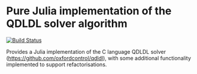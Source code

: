 # Pure Julia implementation of the QDLDL solver algorithm

[![Build Status](https://travis-ci.com/oxfordcontrol/QDLDL.jl.svg?branch=master)](https://travis-ci.com/oxfordcontrol/QDLDL.jl)

Provides a Julia implementation of the C language QDLDL solver (https://github.com/oxfordcontrol/qdldl),
with some additional functionality implemented to support refactorisations. 
